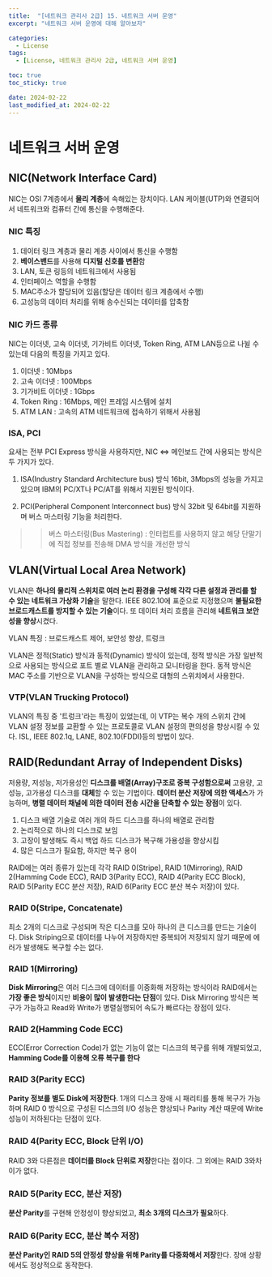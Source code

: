 ```yaml
---
title:  "[네트워크 관리사 2급] 15. 네트워크 서버 운영"
excerpt: "네트워크 서버 운영에 대해 알아보자"

categories:
  - License
tags:
  - [License, 네트워크 관리사 2급, 네트워크 서버 운영]

toc: true
toc_sticky: true

date: 2024-02-22
last_modified_at: 2024-02-22
---
```


# 네트워크 서버 운영

## NIC(Network Interface Card)
NIC는 OSI 7계층에서 **물리 계층**에 속해있는 장치이다. LAN 케이블(UTP)와 연결되어서 네트워크와 컴퓨터 간에 통신을 수행해준다.

### NIC 특징
1. 데이터 링크 계층과 물리 계층 사이에서 통신을 수행함
2. **베이스밴드**를 사용해 **디지털 신호를 변환**함
3. LAN, 토큰 링등의 네트워크에서 사용됨
4. 인터페이스 역할을 수행함
5. MAC주소가 할당되어 있음(할당은 데이터 링크 계층에서 수행)
6. 고성능의 데이터 처리를 위해 송수신되는 데이터를 압축함

### NIC 카드 종류
NIC는 이더넷, 고속 이더넷, 기가비트 이더넷, Token Ring, ATM LAN등으로 나뉠 수 있는데 다음의 특징을 가지고 있다.

1. 이더넷 : 10Mbps
2. 고속 이더넷 : 100Mbps
3. 기가비트 이더넷 : 1Gbps
4. Token Ring : 16Mbps, 메인 프레임 시스템에 설치
5. ATM LAN : 고속의 ATM 네트워크에 접속하기 위해서 사용됨

### ISA, PCI
요새는 전부 PCI Express 방식을 사용하지만, NIC ⇔ 메인보드 간에 사용되는 방식은 두 가지가 있다.

1. ISA(Industry Standard Architecture bus) 방식
16bit, 3Mbps의 성능을 가지고 있으며 IBM의 PC/XT나 PC/AT를 위해서 지원된 방식이다.

2. PCI(Peripheral Component Interconnect bus) 방식
32bit 및 64bit를 지원하며 버스 마스터링 기능을 처리한다.

>> 버스 마스터링(Bus Mastering) : 인터럽트를 사용하지 않고 해당 단말기에 직접 정보를 전송해 DMA 방식을 개선한 방식

## VLAN(Virtual Local Area Network)
VLAN은 **하나의 물리적 스위치로 여러 논리 환경을 구성해 각각 다른 설정과 관리를 할 수 있는 네트워크 가상화 기술**을 말한다. IEEE 802.10에 표준으로 지정했으며 **불필요한 브로드캐스트를 방지할 수 있는 기술**이다. 또 데이터 처리 흐름을 관리해 **네트워크 보안성을 향상**시켰다.

VLAN 특징 : 브로드캐스트 제어, 보안성 향상, 트렁크

VLAN은 정적(Static) 방식과 동적(Dynamic) 방식이 있는데, 정적 방식은 가장 일반적으로 사용되는 방식으로 포트 별로 VLAN을 관리하고 모니터링을 한다. 동적 방식은 MAC 주소를 기반으로 VLAN을 구성하는 방식으로 대형의 스위치에서 사용한다.

### VTP(VLAN Trucking Protocol)
VLAN의 특징 중 '트렁크'라는 특징이 있었는데, 이 VTP는 복수 개의 스위치 간에 VLAN 설정 정보를 교환할 수 있는 프로토콜로 VLAN 설정의 편의성을 향상시킬 수 있다. ISL, IEEE 802.1q, LANE, 802.10(FDDI)등의 방법이 있다.

## RAID(Redundant Array of Independent Disks)
저용량, 저성능, 저가용성인 **디스크를 배열(Array)구조로 중복 구성함으로써** 고용량, 고성능, 고가용성 디스크를 **대체**할 수 있는 기법이다. **데이터 분산 저장에 의한 액세스**가 가능하며, **병렬 데이터 채널에 의한 데이터 전송 시간을 단축할 수 있는 장점**이 있다.

1. 디스크 배열 기술로 여러 개의 하드 디스크를 하나의 배열로 관리함
2. 논리적으로 하나의 디스크로 보임
3. 고장이 발생해도 즉시 백업 하드 디스크가 복구해 가용성을 향상시킴
4. 많은 디스크가 필요함, 하지만 복구 용이

RAID에는 여러 종류가 있는데 각각 RAID 0(Stripe), RAID 1(Mirroring), RAID 2(Hamming Code ECC), RAID 3(Parity ECC), RAID 4(Parity ECC Block), RAID 5(Parity ECC 분산 저장), RAID 6(Parity ECC 분산 복수 저장)이 있다.

### RAID 0(Stripe, Concatenate)
최소 2개의 디스크로 구성되며 작은 디스크를 모아 하나의 큰 디스크를 만드는 기술이다. Disk Striping으로 데이터를 나누어 저장하지만 중복되어 저장되지 않기 때문에 에러가 발생해도 복구할 수는 없다.

### RAID 1(Mirroring)
**Disk Mirroring**은 여러 디스크에 데이터를 이중화해 저장하는 방식이라 RAID에서는 **가장 좋은 방식**이지만 **비용이 많이 발생한다는 단점**이 있다. Disk Mirroring 방식은 복구가 가능하고 Read와 Write가 병렬실행되어 속도가 빠르다는 장점이 있다.

### RAID 2(Hamming Code ECC)
ECC(Error Correction Code)가 없는 기능이 없는 디스크의 복구를 위해 개발되었고, **Hamming Code를 이용해 오류 복구를 한다**

### RAID 3(Parity ECC)
**Parity 정보를 별도 Disk에 저장한다**. 1개의 디스크 장애 시 패리티를 통해 복구가 가능하며 RAID 0 방식으로 구성된 디스크의 I/O 성능은 향상되나 Parity 계산 때문에 Write 성능이 저하된다는 단점이 있다.

### RAID 4(Parity ECC, Block 단위 I/O)
RAID 3와 다른점은 **데이터를 Block 단위로 저장**한다는 점이다. 그 외에는 RAID 3와차이가 없다.

### RAID 5(Parity ECC, 분산 저장)
**분산 Parity**를 구현해 안정성이 향상되었고, **최소 3개의 디스크가 필요**하다.

### RAID 6(Parity ECC, 분산 복수 저장)
**분산 Parity인 RAID 5의 안정성 향상을 위해 Parity를 다중화해서 저장**한다. 장애 상황에서도 정상적으로 동작한다.
